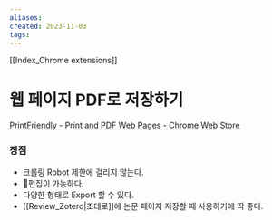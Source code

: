 ```yaml
---
aliases: 
created: 2023-11-03
tags: 
---
```

[[Index_Chrome extensions]]

# 웹 페이지 PDF로 저장하기
[PrintFriendly - Print and PDF Web Pages - Chrome Web Store](https://chrome.google.com/webstore/detail/printfriendly-print-and-p/ohlencieiipommannpdfcmfdpjjmeolj)

### 장점
- 크롤링 Robot 제한에 걸리지 않는다. 
- 편집이 가능하다. 
- 다양한 형태로 Export 할 수 있다.
- [[Review_Zotero|조테로]]에 논문 페이지 저장할 때 사용하기에 딱 좋다.